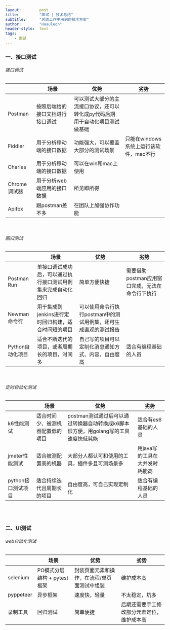 ```yaml
---
layout:        post
title:         "面试 | 技术总结"
subtitle:      "总结工作中用到的技术方案"
author:        "Haauleon"
header-style:  text
tags:
    - 面试
---
```


### 一、接口测试
###### 接口调试

||场景|优势|劣势|
|----|----|----|----|
|Postman|按照后端给的接口文档进行接口调试|可以测试大部分的主流接口协议，还可以转化成py代码后期用于自动化项目测试做基础||
|Fiddler|用于分析移动端的接口数据|功能强大，可以覆盖大部分的测试场景|只能在windows系统上运行该软件，mac不行|
|Charles|用于分析移动端的接口数据|可以在win和mac上使用||
|Chrome调试器|用于分析web端应用的接口数据|所见即所得||
|Apifox|跟postman差不多|在团队上加强协作功能||

<br>

###### 回归测试

||场景|优势|劣势|
|----|----|----|----|
|Postman Run|单接口调试成功后，可以通过执行接口测试用例集来完成自动化回归|简单方便快捷|需要借助postman应用窗口完成，无法在命令行下执行|
|Newman命令行|用于集成到jenkins进行定时回归构建，适合时间短的项目|可以使用命令行执行postman中的测试用例集，还可生成直观的测试报告||
|Python自动化项目|适合不断迭代的项目，或者周期长的项目，时间多|自己写的项目可以定制化消息通知方式、内容，自由度高|适合有编程基础的人员|

<br>    

###### 定时自动化测试

||场景|优势|劣势|
|----|----|----|----|
|k6性能测试|适合时间少、被测机器配置低的项目|postman测试通过后可以通过转换器自动转换成k6脚本很方便，用golang写的工具速度快低耗能|适合有es6基础的人员|
|jmeter性能测试|适合被测配置高的机器|大部分人都认可和使用的工具，插件多且可测场景多|用java写的工具在大并发时耗能高|
|python接口测试项目|适合持续迭代且周期长的项目|自由度高，可自己实现定制化|适合有编程基础的人员|

<br>
<br>

### 二、UI测试
###### web自动化测试

||场景|优势|劣势|
|----|----|----|----|
|selenium|PO模式分层结构 + pytest框架|封装页面元素和操作，在流程/单页面测试中组装|维护成本高|
|pyppeteer|异步框架|速度快，轻量|不太稳定，坑多|
|录制工具|回归测试|简单便捷|后期还需要手工修改部分元素定位，维护成本高|